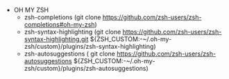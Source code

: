 - OH MY ZSH
  - zsh-completions (git clone https://github.com/zsh-users/zsh-completions#oh-my-zsh)
  - zsh-syntax-highlighting (git clone https://github.com/zsh-users/zsh-syntax-highlighting.git \${ZSH_CUSTOM:-~/.oh-my-zsh/custom}/plugins/zsh-syntax-highlighting)
  - zsh-autosuggestions ( git clone https://github.com/zsh-users/zsh-autosuggestions \${ZSH_CUSTOM:-~/.oh-my-zsh/custom}/plugins/zsh-autosuggestions)